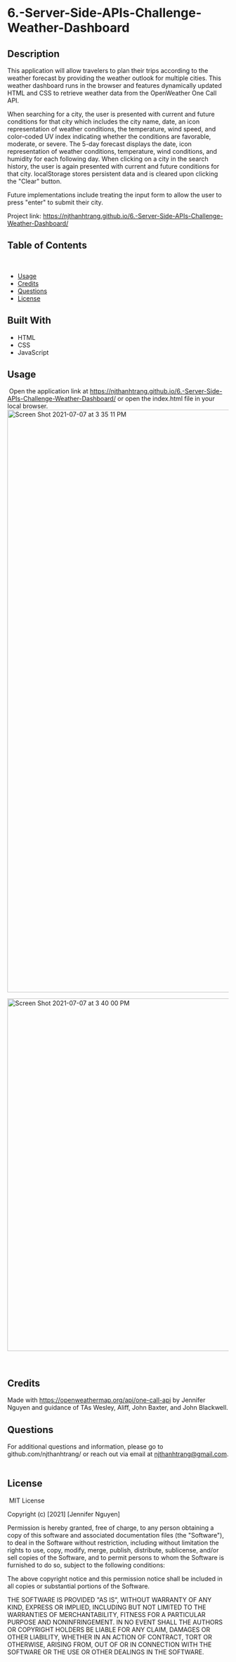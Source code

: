 # 6.-Server-Side-APIs-Challenge-Weather-Dashboard
## Description 

​This application will allow travelers to plan their trips according to the weather forecast by providing the weather outlook for multiple cities. This weather dashboard runs in the browser and features dynamically updated HTML and CSS to retrieve weather data from the OpenWeather One Call API.

 When searching for a city, the user is presented with current and future conditions for that city which includes the city name, date, an icon representation of weather conditions, the temperature, wind speed, and color-coded UV index indicating whether the conditions are favorable, moderate, or severe. The 5-day forecast displays the date, icon representation of weather conditions, temperature, wind conditions, and humidity for each following day. When clicking on a city in the search history, the user is again presented with current and future conditions for that city. localStorage stores persistent data and is cleared upon clicking the "Clear" button.

Future implementations include treating the input form to allow the user to press "enter" to submit their city.

Project link: https://njthanhtrang.github.io/6.-Server-Side-APIs-Challenge-Weather-Dashboard/
​
## Table of Contents
​
* [Usage](#usage)
* [Credits](#credits)
* [Questions](#questions)
* [License](#license)

## Built With
* HTML
* CSS
* JavaScript
​
## Usage 
​
Open the application link at https://njthanhtrang.github.io/6.-Server-Side-APIs-Challenge-Weather-Dashboard/
or open the index.html file in your local browser.
​
<img width="1327" alt="Screen Shot 2021-07-07 at 3 35 11 PM" src="https://user-images.githubusercontent.com/77700824/124837023-ec446500-df38-11eb-8c30-044ea5f53f4a.png">

<img width="803" alt="Screen Shot 2021-07-07 at 3 40 00 PM" src="https://user-images.githubusercontent.com/77700824/124837407-9ae8a580-df39-11eb-9480-606942a2b598.png">

​
​
## Credits
​Made with https://openweathermap.org/api/one-call-api by Jennifer Nguyen and guidance of TAs Wesley, Aliff, John Baxter, and John Blackwell.

## Questions
For additional questions and information, please go to github.com/njthanhtrang/
or reach out via email at njthanhtrang@gmail.com.
​
## License
​
MIT License

Copyright (c) [2021] [Jennifer Nguyen]

Permission is hereby granted, free of charge, to any person obtaining a copy
of this software and associated documentation files (the "Software"), to deal
in the Software without restriction, including without limitation the rights
to use, copy, modify, merge, publish, distribute, sublicense, and/or sell
copies of the Software, and to permit persons to whom the Software is
furnished to do so, subject to the following conditions:

The above copyright notice and this permission notice shall be included in all
copies or substantial portions of the Software.

THE SOFTWARE IS PROVIDED "AS IS", WITHOUT WARRANTY OF ANY KIND, EXPRESS OR
IMPLIED, INCLUDING BUT NOT LIMITED TO THE WARRANTIES OF MERCHANTABILITY,
FITNESS FOR A PARTICULAR PURPOSE AND NONINFRINGEMENT. IN NO EVENT SHALL THE
AUTHORS OR COPYRIGHT HOLDERS BE LIABLE FOR ANY CLAIM, DAMAGES OR OTHER
LIABILITY, WHETHER IN AN ACTION OF CONTRACT, TORT OR OTHERWISE, ARISING FROM,
OUT OF OR IN CONNECTION WITH THE SOFTWARE OR THE USE OR OTHER DEALINGS IN THE
SOFTWARE.
​
​